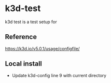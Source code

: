 # k3d-test

k3d test is a test setup for

## Reference

https://k3d.io/v5.0.1/usage/configfile/

## Local install

- Update k3d-config line 9 with current directory
